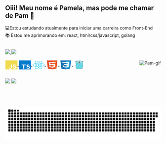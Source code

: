 ## Oiii! Meu nome é Pamela, mas pode me chamar de Pam 🎇

💻Estou estudando atualmente para iniciar uma carreira como Front-End <br>
📚 Estou me aprimorando em: react, html/css/javascript, golang <br>


<br>
 <div>
  <a href="https://github.com/ppmda">
  <img height="180em" src="https://github-readme-stats.vercel.app/api?username=ppmda&show_icons=true&theme=bear&include_all_commits=true&count_private=true"/>
  <img height="180em" src="https://github-readme-stats.vercel.app/api/top-langs/?username=ppmda&layout=compact&langs_count=7&theme=bear"/>
</div>
<div style="display: inline_block"><br>
  <img align="center" alt="Pam-Js" height="30" width="40" src="https://raw.githubusercontent.com/devicons/devicon/master/icons/javascript/javascript-plain.svg">
  <img align="center" alt="Pam-Ts" height="30" width="40" src="https://raw.githubusercontent.com/devicons/devicon/master/icons/typescript/typescript-plain.svg">
  <img align="center" alt="Pam-React" height="30" width="40" src="https://raw.githubusercontent.com/devicons/devicon/master/icons/react/react-original.svg">
  <img align="center" alt="Pam-HTML" height="30" width="40" src="https://raw.githubusercontent.com/devicons/devicon/master/icons/html5/html5-original.svg">
  <img align="center" alt="Pam-CSS" height="30" width="40" src="https://raw.githubusercontent.com/devicons/devicon/master/icons/css3/css3-original.svg">
  <img align="center" alt="Pam-Go" height="30" width="40" src="https://raw.githubusercontent.com/devicons/devicon/master/icons/go/go-original.svg">
  <img align="right" height="150" widht="150" alt="Pam-gif" src="https://media.giphy.com/media/JlrxeSX6ulr4oRaMQR/giphy.gif">
</div>
  
  ##

 <div>
<a href="https://www.linkedin.com/in/pamela-silva-coelho-9233b6129/" target="_blank"><img src="https://img.shields.io/badge/-LinkedIn-%230077B5?style=for-the-badge&logo=linkedin&logoColor=white" target="_blank"></a>
<a href = "mailto:pmlclh@gmail.com"><img src="https://img.shields.io/badge/Gmail-D14836?style=for-the-badge&logo=gmail&logoColor=white" target="_blank"></a> 

![Snake animation](https://github.com/ppmda/ppmda/blob/output/github-contribution-grid-snake.svg)
 </div>
